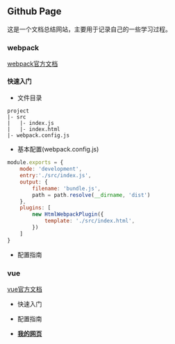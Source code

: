 ## Github Page

这是一个文档总结网站，主要用于记录自己的一些学习过程。

### webpack

[webpack官方文档](https://webpack.js.org/)

#### 快速入门

- 文件目录
```
project
|- src
|   |- index.js
|   |- index.html
|- webpack.config.js
```

- 基本配置(webpack.config.js)
```javascript
module.exports = {
    mode: 'development',
    entry:'./src/index.js',
    output: {
        filename: 'bundle.js',
        path = path.resolve(__dirname, 'dist')
    },
    plugins: [
        new HtmlWebpackPlugin({
            template: './src/index.html',
        })
    ]
}
```

- 配置指南

### vue

[vue官方文档](https://v3.cn.vuejs.org/)

- 快速入门
- 配置指南

- **[我的网页](https://lvhuihao.github.io/home.html)**